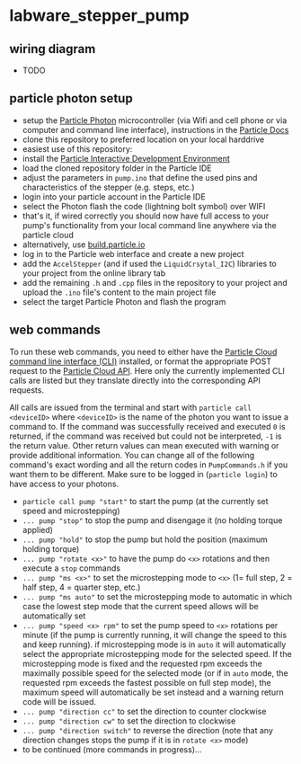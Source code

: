 # labware_stepper_pump

## wiring diagram

 - TODO

## particle photon setup

 - setup the [Particle Photon](https://store.particle.io/collections/photon) microcontroller (via Wifi and cell phone or via computer and command line interface), instructions in the [Particle Docs](https://docs.particle.io/guide/getting-started/start/photon/)
 - clone this repository to preferred location on your local harddrive
 - easiest use of this repository:
  - install the [Particle Interactive Development Environment](https://www.particle.io/products/development-tools/particle-desktop-ide)
  - load the cloned repository folder in the  Particle IDE
  - adjust the parameters in `pump.ino` that define the used pins and characteristics of the stepper (e.g. steps, etc.)
  - login into your particle account in the Particle IDE
  - select the Photon flash the code (lightning bolt symbol) over WIFI
  - that's it, if wired correctly you should now have full access to your pump's functionality from your local command line anywhere via the particle cloud
 - alternatively, use [build.particle.io](http://build.particle.io)
  - log in to the Particle web interface and create a new project
  - add the `AccelStepper` (and if used the `LiquidCrsytal_I2C`) libraries to your project from the online library tab
  - add the remaining `.h` and `.cpp` files in the repository to your project and upload the `.ino` file's content to the main project file
  - select the target Particle Photon and flash the program

## web commands

To run these web commands, you need to either have the [Particle Cloud command line interface (CLI)](https://github.com/spark/particle-cli) installed, or format the appropriate POST request to the [Particle Cloud API](https://docs.particle.io/reference/api/). Here only the currently implemented CLI calls are listed but they translate directly into the corresponding API requests.

All calls are issued from the terminal and start with `particle call <deviceID>` where `<deviceID>` is the name of the photon you want to issue a command to. If the command was successfully received and executed `0` is returned, if the command was received but could not be interpreted, `-1` is the return value. Other return values can mean executed with warning or provide additional information. You can change all of the following command's exact wording and all the return codes in `PumpCommands.h` if you want them to be different. Make sure to be logged in (`particle login`) to have access to your photons.

  - `particle call pump "start"` to start the pump (at the currently set speed and microstepping)
  - `... pump "stop"` to stop the pump and disengage it (no holding torque applied)
  - `... pump "hold"` to stop the pump but hold the position (maximum holding torque)
  - `... pump "rotate <x>"` to have the pump do `<x>` rotations and then execute a `stop` commands
  - `... pump "ms <x>"` to set the microstepping mode to `<x>` (1= full step, 2 = half step, 4 = quarter step, etc.)
  - `... pump "ms auto"` to set the microstepping mode to automatic in which case the lowest step mode that the current speed allows will be automatically set
  - `... pump "speed <x> rpm"` to set the pump speed to `<x>` rotations per minute (if the pump is currently running, it will change the speed to this and keep running). if microstepping mode is in `auto` it will automatically select the appropriate microstepping mode for the selected speed. If the microstepping mode is fixed and the requested rpm exceeds the maximally possible speed for the selected mode (or if in `auto` mode, the requested rpm exceeds the fastest possible on full step mode), the maximum speed will automatically be set instead and a warning return code will be issued.
  - `... pump "direction cc"` to set the direction to counter clockwise
  - `... pump "direction cw"` to set the direction to clockwise
  - `... pump "direction switch"` to reverse the direction (note that any direction changes stops the pump if it is in `rotate <x>` mode)
  - to be continued (more commands in progress)...
